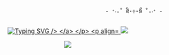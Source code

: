                                                    - ⁺‧₊˚ ཐི⋆♱⋆ཋྀ ˚₊‧⁺ - 
<p align="center">
<a href="https://git.io/typing-svg"><img src="https://readme-typing-svg.demolab.com?font=Fira+Code&pause=1000&color=7E18F7&width=435&lines=So..+were+like+dating+right%3F" alt="Typing SVG />
</a>
</p>
<p align="center">
<img src="https://i.pinimg.com/736x/2f/33/8b/2f338b90a0ce18d68f96f1d387f1bca8.jpg"/>
</p>
<p align="center"

![](https://komarev.com/ghpvc/?username=moonzydustt&color=a63337&label=☆+prof+views+)
